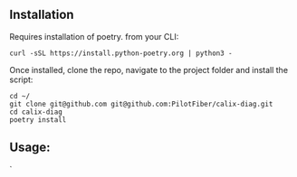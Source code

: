 ## Installation
Requires installation of poetry. from your CLI:
```
curl -sSL https://install.python-poetry.org | python3 -
```

Once installed, clone the repo, navigate to the project folder and install the script:
```
cd ~/
git clone git@github.com git@github.com:PilotFiber/calix-diag.git
cd calix-diag
poetry install
```
## Usage:

`